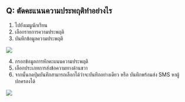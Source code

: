 ## Q: ตัดคะแนนความประพฤติทำอย่างไร

1.  ไปยังเมนูนักเรียน
2.  เลือกรายการความประพฤติ
3.  บันทึกข้อมูลความประพฤติ

![](/img/manual/faq/6_1.jpg)

4.  กรอกข้อมูลการหักคะแนนความประพฤติ
5.  เลือกประเภทการส่งข้อความทางด้านขวา
6.  จากนั้นกดปุ่มบันทึกสามารถเลือกได้ว่าจะบันทึกอย่างเดียว หรือ บันทึกพร้อมส่ง SMS หาผู้ปกครองได้

![](/img/manual/faq/6_1.jpg)
